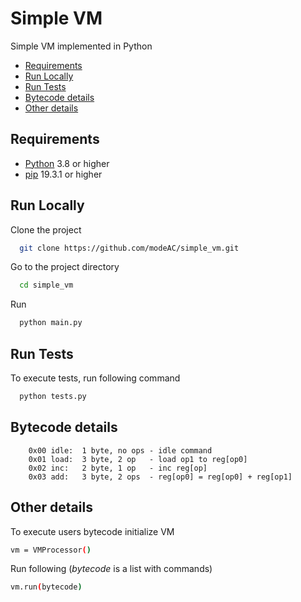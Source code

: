 
# Simple VM

Simple VM implemented in Python
  * [Requirements](#requirements)
  * [Run Locally](#run-locally)
  * [Run Tests](#run-tests)
  * [Bytecode details](#bytecode-details)
  * [Other details](#other-details)
## Requirements
* [Python](https://www.python.org/) 3.8 or higher
* [pip](https://pip.pypa.io/en/stable/) 19.3.1 or higher

## Run Locally

Clone the project

```bash
  git clone https://github.com/modeAC/simple_vm.git
```

Go to the project directory

```bash
  cd simple_vm
```
Run
```bash
  python main.py
```

## Run Tests

To execute tests, run following command

```bash
  python tests.py
```

## Bytecode details
        0x00 idle:  1 byte, no ops - idle command
        0x01 load:  3 byte, 2 op   - load op1 to reg[op0]
        0x02 inc:   2 byte, 1 op   - inc reg[op]
        0x03 add:   3 byte, 2 ops  - reg[op0] = reg[op0] + reg[op1]

## Other details

To execute users bytecode initialize VM
```bash
vm = VMProcessor()
```
Run following (*bytecode* is a list with commands)
```bash
vm.run(bytecode)
```


